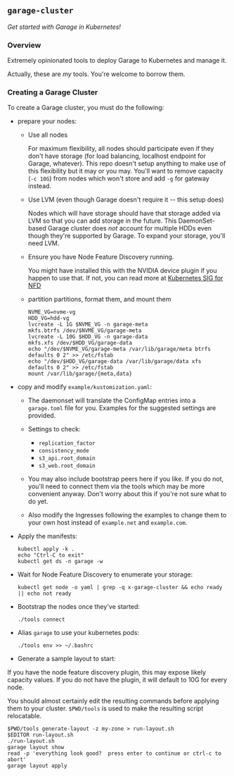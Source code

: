 ## `garage-cluster`

*Get started with Garage in Kubernetes!*

### Overview

Extremely opinionated tools to deploy Garage to Kubernetes and manage it.

Actually, these are _my_ tools.  You're welcome to borrow them.

### Creating a Garage Cluster

To create a Garage cluster, you must do the following:

* prepare your nodes:

  * Use all nodes

    For maximum flexibility, all nodes should participate even if they don't
    have storage (for load balancing, localhost endpoint for Garage, whatever).
    This repo doesn't setup anything to make use of this flexibility but it may
    or you may.  You'll want to remove capacity (`-c 10G`) from nodes which
    won't store and add `-g` for gateway instead.

  * Use LVM (even though Garage doesn't require it -- this setup does)
  
    Nodes which will have storage should have that storage added via LVM so
    that you can add storage in the future.  This DaemonSet-based Garage
    cluster does _not_ account for multiple HDDs even though they're supported
    by Garage.  To expand your storage, you'll need LVM.

  * Ensure you have Node Feature Discovery running.
  
    You might have installed this
    with the NVIDIA device plugin if you happen to use that.  If not, you can
    read more at
    [Kubernetes SIG for NFD](https://github.com/kubernetes-sigs/node-feature-discovery)

  * partition partitions, format them, and mount them

        NVME_VG=nvme-vg
	    HDD_VG=hdd-vg
        lvcreate -L 1G $NVME_VG -n garage-meta
	    mkfs.btrfs /dev/$NVME_VG/garage-meta
	    lvcreate -L 10G $HDD_VG -n garage-data
	    mkfs.xfs /dev/$HDD_VG/garage-data
	    echo "/dev/$NVME_VG/garage-meta /var/lib/garage/meta btrfs defaults 0 2" >> /etc/fstab
	    echo "/dev/$HDD_VG/garage-data /var/lib/garage/data xfs defaults 0 2" >> /etc/fstab
	    mount /var/lib/garage/{meta,data}

* copy and modify `example/kustomization.yaml`:

  * The daemonset will translate the ConfigMap entries into a `garage.toml` file for
    you.  Examples for the suggested settings are provided.

  * Settings to check:
    - `replication_factor`
    - `consistency_mode`
    - `s3_api.root_domain`
    - `s3_web.root_domain`

  * You may also include bootstrap peers here if you like.  If you do not,
    you'll need to connect them via the tools which may be more convenient
    anyway.  Don't worry about this if you're not sure what to do yet.

  * Also modify the Ingresses following the examples to change them to your own host
    instead of `example.net` and `example.com`.

* Apply the manifests:

      kubectl apply -k .
      echo "Ctrl-C to exit"
      kubectl get ds -n garage -w

* Wait for Node Feature Discovery to enumerate your storage:

      kubectl get node -o yaml | grep -q x-garage-cluster && echo ready || echo not ready

* Bootstrap the nodes once they've started:

      ./tools connect

* Alias `garage` to use your kubernetes pods:

      ./tools env >> ~/.bashrc

* Generate a sample layout to start:

If you have the node feature discovery plugin, this may expose likely capacity
values.  If you do not have the plugin, it will default to 10G for every node.

You should almost certainly edit the resulting commands before applying them to
your cluster.  `$PWD/tools` is used to make the resulting script relocatable.

    $PWD/tools generate-layout -z my-zone > run-layout.sh
    $EDITOR run-layout.sh
    ./run-layout.sh
    garage layout show
    read -p 'everything look good?  press enter to continue or ctrl-c to abort'
    garage layout apply


